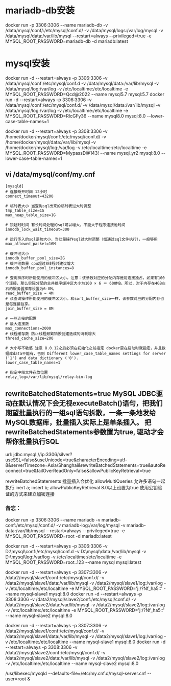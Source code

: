 # mariadb-db安装
docker run -p 3306:3306 --name mariadb-db -v /data/mysql/conf/:/etc/mysql/conf.d/ -v /data/mysql/logs:/var/log/mysql -v /data/mysql/data:/var/lib/mysql --restart=always --privileged=true -e MYSQL_ROOT_PASSWORD=mariadb-db -d mariadb:latest

# mysql安装
docker run -d --restart=always -p 3306:3306 -v /data/mysql/conf:/etc/mysql/conf.d -v /data/mysql/data:/var/lib/mysql -v /data/mysql/log:/var/log -v /etc/localtime:/etc/localtime -e MYSQL_ROOT_PASSWORD=Qcd@2022 --name mysql5.7 mysql:5.7
docker run -d --restart=always -p 3306:3306 -v /data/mysql/conf:/etc/mysql/conf.d/ -v /data/mysql/data:/var/lib/mysql -v /data/mysql/log:/var/log -v /etc/localtime:/etc/localtime  -e MYSQL_ROOT_PASSWORD=RlcGFy36 --name mysql8.0 mysql:8.0 --lower-case-table-names=1


docker run -d --restart=always -p 3308:3306 -v /home/docker/mysql/conf:/etc/mysql/conf.d/ -v /home/docker/mysql/data:/var/lib/mysql -v /home/docker/mysql/log:/var/log -v /etc/localtime:/etc/localtime  -e MYSQL_ROOT_PASSWORD=MypassD@143! --name mysql_yr2 mysql:8.0 --lower-case-table-names=1

## vi /data/mysql/conf/my.cnf
```
[mysqld]
# 连接断开时间 12小时
connect_timeout=43200

# 临时表大小 当查询sql出来的临时表过大时调整
tmp_table_size=1G
max_heap_table_size=1G

# 锁超时时间 有长时间处理的sql可以增大，不能大于程序连接池时间
innodb_lock_wait_timeout=300

# 运行传入的sql语句大小，当批量操作sql过大时调整（如通过sql文件执行），一般够用
max_allowed_packet=16M

# 缓冲池大小
innodb_buffer_pool_size=2G
# 缓冲池数量 cpu超过8线程时建议增大
innodb_buffer_pool_instances=8

# 查询排序时所能使用的缓冲区大小。注意：该参数对应的分配内存是每连接独占，如果有100个连接，那么实际分配的总共排序缓冲区大小为100 × 6 ＝ 600MB。所以，对于内存在4GB左右的服务器推荐设置为6-8M。
read_buffer_size = 4M
# 读查询操作所能使用的缓冲区大小。和sort_buffer_size一样，该参数对应的分配内存也是每连接独享。
join_buffer_size = 8M

# 一些连接的配置
# 最大连接数
max_connections=2000
# 线程缓存数 防止线程频繁销毁创建造成的消耗增大
thread_cache_size=200

# 大小写不敏感 注意 8.0.12之后必须在初始化之前指定 docker要在启动时就指定，并且数据库data不能有，否则 Different lower_case_table_names settings for server ('1') and data dictionary ('0').
lower_case_table_names=1

# 指定中继文件存放位置
relay_log=/var/lib/mysql/relay-bin-log

```

## rewriteBatchedStatements=true MySQL JDBC驱动在默认情况下会无视executeBatch()语句，把我们期望批量执行的一组sql语句拆散，一条一条地发给MySQL数据库，批量插入实际上是单条插入。 把rewriteBatchedStatements参数置为true, 驱动才会帮你批量执行SQL
url: jdbc:mysql://ip:3306/silver?useSSL=false&useUnicode=true&characterEncoding=utf-8&serverTimezone=Asia/Shanghai&rewriteBatchedStatements=true&autoReconnect=true&failOverReadOnly=false&allowPublicKeyRetrieval=true

rewriteBatchedStatements 批量插入会优化
allowMultiQueries 允许多语句一起执行 inert a; insert b;
allowPublicKeyRetrieval 8.0以上设置为true 使用公钥验证的方式来建立加密连接

### 备忘：

docker run -p 3306:3306 --name mariadb -v mariadb-conf:/etc/mysql/conf.d/ -v mariadb-log:/var/log/mysql -v mariadb-data:/var/lib/mysql --restart=always --privileged=true -e MYSQL_ROOT_PASSWORD=root -d mariadb:latest

docker run -d --restart=always -p 3306:3306 -v D:\mysql\conf:/etc/mysql/conf.d -v D:\mysql\data:/var/lib/mysql -v D:\mysql\log:/var/log -v /etc/localtime:/etc/localtime  -e MYSQL_ROOT_PASSWORD=root..123 --name mysql mysql:latest


docker run -d --restart=always -p 3307:3306 -v /data2/mysql/slave1/conf:/etc/mysql/conf.d/ -v /data2/mysql/slave1/data:/var/lib/mysql -v /data2/mysql/slave1/log:/var/log -v /etc/localtime:/etc/localtime -e MYSQL_ROOT_PASSWORD='j:/?Nf_ha5::' --name mysql-slave1 mysql:8.0
docker run -d --restart=always -p 3308:3306 -v /data2/mysql/slave2/conf:/etc/mysql/conf.d/ -v /data2/mysql/slave2/data:/var/lib/mysql -v /data2/mysql/slave2/log:/var/log -v /etc/localtime:/etc/localtime -e MYSQL_ROOT_PASSWORD='j:/?Nf_ha5::' --name mysql-slave2 mysql:8.0

docker run -d --restart=always -p 3307:3306 -v /data2/mysql/slave1/conf:/etc/mysql/conf.d/ -v /data2/mysql/slave1/data:/var/lib/mysql -v /data2/mysql/slave1/log:/var/log -v /etc/localtime:/etc/localtime --name mysql-slave1 mysql:8.0
docker run -d --restart=always -p 3308:3306 -v /data2/mysql/slave2/conf:/etc/mysql/conf.d/ -v /data2/mysql/slave2/data:/var/lib/mysql -v /data2/mysql/slave2/log:/var/log -v /etc/localtime:/etc/localtime --name mysql-slave2 mysql:8.0

/usr/libexec/mysqld --defaults-file=/etc/my.cnf.d/mysql-server.cnf --user=root &
